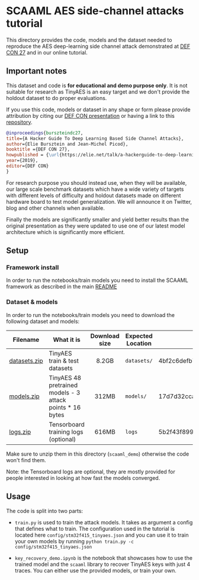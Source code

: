 # SCAAML AES side-channel attacks tutorial

This directory provides the code, models and the dataset needed to reproduce the
AES deep-learning side channel attack demonstrated at
[DEF CON 27](https://elie.net/talk/a-hackerguide-to-deep-learning-based-side-channel-attacks/)
and in our online tutorial.

## Important notes

This dataset and code is **for educational and demo purpose only**.  It is not
suitable for research as TinyAES is an easy target and we don't provide the
holdout dataset to do proper evaluations.

If you use this code, models or dataset in any shape or form please provide
attribution by citing our
[DEF CON presentation](https://elie.net/talk/a-hackerguide-to-deep-learning-based-side-channel-attacks/)
or having a link to this [repository](https://github.com/google/scaaml).

```bibtex
@inproceedings{burszteindc27,
title={A Hacker Guide To Deep Learning Based Side Channel Attacks},
author={Elie Bursztein and Jean-Michel Picod},
booktitle ={DEF CON 27},
howpublished = {\url{https://elie.net/talk/a-hackerguide-to-deep-learning-based-side-channel-attacks/}}
year={2019},
editor={DEF CON}
}
```

For research purpose you should instead use, when they will be available, our
large scale benchmark datasets which have a wide variety of targets with
different levels of difficulty and holdout datasets made on different hardware
board to test model generalization.  We will announce it on Twitter, blog and
other channels when available.

Finally the models are significantly smaller and yield better results than the
original presentation as they were updated to use one of our latest model
architecture which is significantly more efficient.

## Setup

### Framework install

In order to run the notebooks/train models you need to install the SCAAML
framework as described in the main [README](https://github.com/google/scaaml/)

### Dataset & models

In order to run the notebooks/train models you need to download the following
dataset and models:

| Filename                                                                               | What it is                                                | Download size | Expected Location | SHAS256                                                          |
| -------------------------------------------------------------------------------------- | --------------------------------------------------------- | :-----------: | ----------------- | ---------------------------------------------------------------- |
| [datasets.zip](https://storage.googleapis.com/scaaml-public/scaaml_intro/datasets.zip) | TinyAES train & test datasets                             |     8.2GB     | `datasets/`       | 4bf2c6defb79b40b30f01f488e83762396b56daad14a694f64916be2b665b2f8 |
| [models.zip](https://storage.googleapis.com/scaaml-public/scaaml_intro/models.zip)     | TinyAES 48 pretrained models - 3 attack points * 16 bytes |     312MB     | `models/`         | 17d7d32cca0ac0db157ae1f5696f6c64bba6d753a8f33802d0d9614bb07d3d9b |
| [logs.zip](https://storage.googleapis.com/scaaml-public/scaaml_intro/logs.zip)         | Tensorboard training logs (optional)                      |     616MB     | `logs`            | 5b2f43f89990653d64820cca61f15fc6818ee674ae4cc2b4f235cfd9a48f3b28 |

Make sure to unzip them in this directory (`scaaml_demo`) otherwise the code
won't find them.

Note: the Tensorboard logs are optional, they are mostly provided for people
interested in looking at how fast the models converged.

## Usage

The code is split into two parts:

-   `train.py` is used to train the attack models. It takes as argument a config
    that defines what to train. The configuration used in the tutorial is
    located here `config/stm32f415_tinyaes.json` and you can use it to train
    your own models by running
    `python train.py -c config/stm32f415_tinyaes.json`

-   `key_recovery_demo.ipynb` is the notebook that showcases how to use the
    trained model and the `scaaml` library to recover TinyAES keys with just 4
    traces. You can either use the provided models, or train your own.

